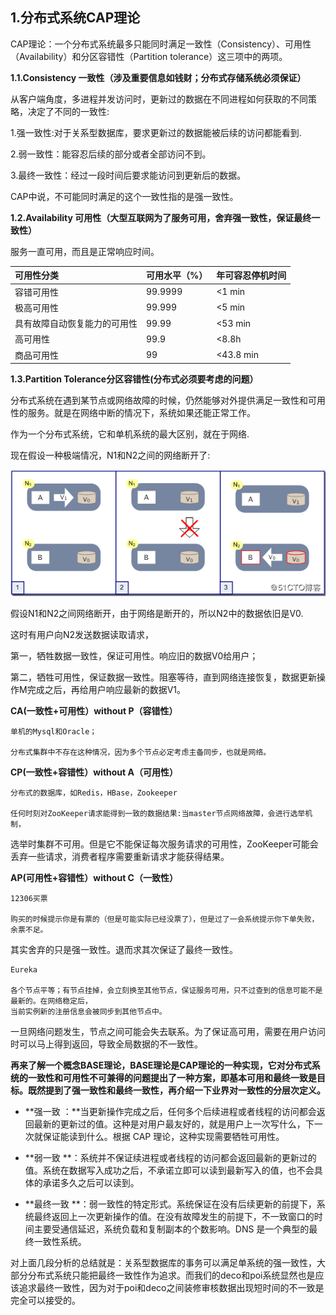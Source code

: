 ## 1.分布式系统CAP理论

CAP理论：一个分布式系统最多只能同时满足一致性（Consistency）、可用性（Availability）和分区容错性（Partition tolerance）这三项中的两项。

**1.1.Consistency 一致性（涉及重要信息如钱财；分布式存储系统必须保证）**

从客户端角度，多进程并发访问时，更新过的数据在不同进程如何获取的不同策略，决定了不同的一致性:

1.强一致性:对于关系型数据库，要求更新过的数据能被后续的访问都能看到.

2.弱一致性：能容忍后续的部分或者全部访问不到。

3.最终一致性：经过一段时间后要求能访问到更新后的数据。

CAP中说，不可能同时满足的这个一致性指的是强一致性。

**1.2.Availability 可用性（大型互联网为了服务可用，舍弃强一致性，保证最终一致性）**

服务一直可用，而且是正常响应时间。

| 可用性分类 | 可用水平（%） | 年可容忍停机时间 |
| :--- | :--- | :--- |
| 容错可用性 | 99.9999 | &lt;1 min |
| 极高可用性 | 99.999 | &lt;5 min |
| 具有故障自动恢复能力的可用性 | 99.99 | &lt;53 min |
| 高可用性 | 99.9 | &lt;8.8h |
| 商品可用性 | 99 | &lt;43.8 min |

**1.3.Partition Tolerance分区容错性\(分布式必须要考虑的问题）**

分布式系统在遇到某节点或网络故障的时候，仍然能够对外提供满足一致性和可用性的服务。就是在网络中断的情况下，系统如果还能正常工作。

作为一个分布式系统，它和单机系统的最大区别，就在于网络.

现在假设一种极端情况，N1和N2之间的网络断开了:

![img](/static/image/1534597032402489.png)

假设N1和N2之间网络断开，由于网络是断开的，所以N2中的数据依旧是V0.

这时有用户向N2发送数据读取请求，

第一，牺牲数据一致性，保证可用性。响应旧的数据V0给用户；

第二，牺牲可用性，保证数据一致性。阻塞等待，直到网络连接恢复，数据更新操作M完成之后，再给用户响应最新的数据V1。

**CA\(一致性+可用性）without P（容错性）**

```
单机的Mysql和Oracle；

分布式集群中不存在这种情况，因为多个节点必定考虑主备同步，也就是网络。
```

**CP\(一致性+容错性）without A（可用性）**

```
分布式的数据库，如Redis，HBase，Zookeeper

任何时刻对ZooKeeper请求能得到一致的数据结果:当master节点网络故障，会进行选举机制，
```

选举时集群不可用。但是它不能保证每次服务请求的可用性，ZooKeeper可能会丢弃一些请求，消费者程序需要重新请求才能获得结果。

**AP\(可用性+容错性）without C（一致性）**

```
12306买票

购买的时候提示你是有票的（但是可能实际已经没票了），但是过了一会系统提示你下单失败，余票不足。
```

其实舍弃的只是强一致性。退而求其次保证了最终一致性。

```
Eureka

各个节点平等；有节点挂掉，会立刻换至其他节点，保证服务可用，只不过查到的信息可能不是最新的。在网络稳定后，
当前实例新的注册信息会被同步到其他节点中。
```

一旦网络问题发生，节点之间可能会失去联系。为了保证高可用，需要在用户访问时可以马上得到返回，导致全局数据的不一致性。

**再来了解一个概念BASE理论，BASE理论是CAP理论的一种实现，它对分布式系统的一致性和可用性不可兼得的问题提出了一种方案，即基本可用和最终一致是目标。既然提到了强一致性和最终一致性，再介绍一下业界对一致性的分层次定义。**

* **强一致 ：**当更新操作完成之后，任何多个后续进程或者线程的访问都会返回最新的更新过的值。这种是对用户最友好的，就是用户上一次写什么，下一次就保证能读到什么。根据 CAP 理论，这种实现需要牺牲可用性。

* **弱一致 **：系统并不保证续进程或者线程的访问都会返回最新的更新过的值。系统在数据写入成功之后，不承诺立即可以读到最新写入的值，也不会具体的承诺多久之后可以读到。

* **最终一致 **：弱一致性的特定形式。系统保证在没有后续更新的前提下，系统最终返回上一次更新操作的值。在没有故障发生的前提下，不一致窗口的时间主要受通信延迟，系统负载和复制副本的个数影响。DNS 是一个典型的最终一致性系统。

对上面几段分析的总结就是：关系型数据库的事务可以满足单系统的强一致性，大部分分布式系统只能把最终一致性作为追求。而我们的deco和poi系统显然也是应该追求最终一致性，因为对于poi和deco之间装修审核数据出现短时间的不一致是完全可以接受的。




